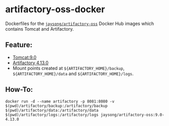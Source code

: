 # artifactory-oss-docker

Dockerfiles for the [`jaysong/artifactory-oss`](https://hub.docker.com/r/jaysong/artifactory-oss/)
Docker Hub images which contains Tomcat and Artifactory.

## Feature:

- [Tomcat:9.0](https://hub.docker.com/_/tomcat/)
- [Artifactory 4.13.0](https://bintray.com/jfrog/artifactory/jfrog-artifactory-oss-zip)
- Mount points created at `${ARTIFACTORY_HOME}/backup`, `${ARTIFACTORY_HOME}/data` and
`${ARTIFACTORY_HOME}/logs`.

## How-To:
```
docker run -d --name artifactory -p 8081:8080 -v $(pwd)/artifactory/backup:/artifactory/backup $(pwd)/artifactory/data:/artifactory/data $(pwd)/artifactory/logs:/artifactory/logs jaysong/artifactory-oss:9.0-4.13.0
```
